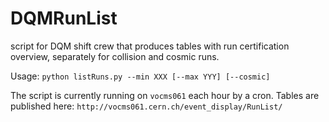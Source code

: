 # DQMRunList
script for DQM shift crew that produces tables with run certification overview, separately for collision and cosmic runs.

Usage:
`python listRuns.py --min XXX [--max YYY] [--cosmic]`

The script is currently running on `vocms061` each hour by a cron. Tables are published here:
`http://vocms061.cern.ch/event_display/RunList/`

